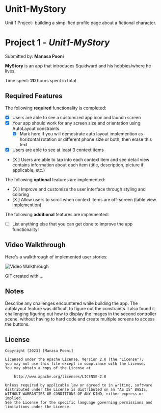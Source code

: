 # Unit1-MyStory
Unit 1 Project- building a simplified profile page about a fictional character. 
# Project 1 - *Unit1-MyStory*

Submitted by: **Manasa Pooni**

**MyStory** is an app that introduces Squidward and his hobbies/where he lives.

Time spent: **20** hours spent in total

## Required Features

The following **required** functionality is completed:

- [X] Users are able to see a customized app icon and launch screen
- [X] Your app should work for any screen size and orientation using AutoLayout constraints
  - [X] Mark here if you will demostrate auto layout implemention as horizontal rotation or different phone size or both, then erase this text
- [X] Users are able to see at least 3 context items
- [X ] Users are able to tap into each context item and see detail view contains information about each item (title, description, picture if applicable, etc.)
 
The following **optional** features are implemented:

- [X ] Improve and customize the user interface through styling and coloring
- [X ] Allow users to scroll when context items are off-screen (table view implemention)

The following **additional** features are implemented:

- [ ] List anything else that you can get done to improve the app functionality!

## Video Walkthrough

Here's a walkthrough of implemented user stories:

<img src='http://i.imgur.com/link/to/your/gif/file.gif' title='Video Walkthrough' width='' alt='Video Walkthrough' />

<!-- Replace this with whatever GIF tool you used! -->
GIF created with ...  
<!-- Recommended tools:
[Kap](https://getkap.co/) for macOS
[ScreenToGif](https://www.screentogif.com/) for Windows
[peek](https://github.com/phw/peek) for Linux. -->

## Notes

Describe any challenges encountered while building the app.
The autolayout feature was difficult to figure out the constraints. I also found it challenging figuring out how to display the images in the second controller scene, without having to hard code and create multiple screens to access the buttons.

## License

    Copyright [2023] [Manasa Pooni]

    Licensed under the Apache License, Version 2.0 (the "License");
    you may not use this file except in compliance with the License.
    You may obtain a copy of the License at

        http://www.apache.org/licenses/LICENSE-2.0

    Unless required by applicable law or agreed to in writing, software
    distributed under the License is distributed on an "AS IS" BASIS,
    WITHOUT WARRANTIES OR CONDITIONS OF ANY KIND, either express or implied.
    See the License for the specific language governing permissions and
    limitations under the License.
